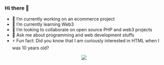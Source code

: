 ### Hi there 👋
- 🔭 I’m currently working on an ecommerce project
- 🌱 I’m currently learning Web3
- 👯 I’m looking to collaborate on open source PHP and web3 projects
- 💬 Ask me about programming and web development stuffs
- ⚡ Fun fact: Did you know that I am curiously interested in HTML when I was 10 years old?

<div align="center"><img src="https://github-readme-stats.vercel.app/api?username=rouprame&show_icons=true&theme=cobalt" /></div>
